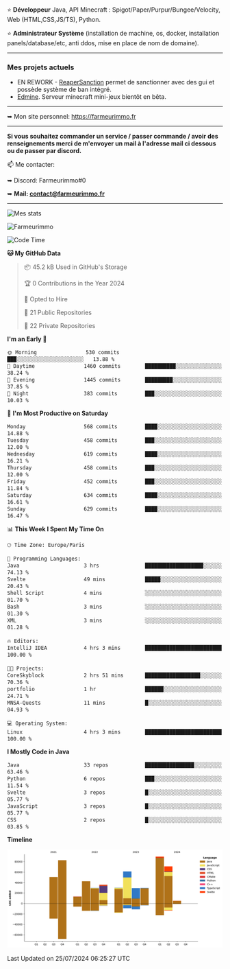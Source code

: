 ⭐ **Développeur** Java, API Minecraft : Spigot/Paper/Purpur/Bungee/Velocity, Web (HTML,CSS,JS/TS), Python.

⭐ **Administrateur Système** (installation de machine, os, docker, installation panels/database/etc, anti ddos, mise en place de nom de domaine).

---

### Mes projets actuels
- EN REWORK - [ReaperSanction](https://www.spigotmc.org/resources/reapersanction.89580/) permet de sanctionner avec des gui et possède système de ban intégré.
- [Edmine](https://edmine.net). Serveur minecraft mini-jeux bientôt en bêta.

---

➥ Mon site personnel: https://farmeurimmo.fr

---

**Si vous souhaitez commander un service / passer commande / avoir des renseignements merci de m'envoyer un mail à l'adresse mail ci dessous ou de passer par discord.**

📫 Me contacter:
 
   ➥ Discord: Farmeurimmo#0
   
   ➥ **Mail: contact@farmeurimmo.fr**

---

![Mes stats](https://github-readme-stats.farmeurimmo.fr/api?username=Farmeurimmo&count_private=true&show_icons=true&theme=radical)

<img src="https://komarev.com/ghpvc/?username=Farmeurimmo" alt="Farmeurimmo" />

<!--START_SECTION:waka-->
![Code Time](http://img.shields.io/badge/Code%20Time-1%2C429%20hrs%2030%20mins-blue)

**🐱 My GitHub Data** 

> 📦 45.2 kB Used in GitHub's Storage 
 > 
> 🏆 0 Contributions in the Year 2024
 > 
> 💼 Opted to Hire
 > 
> 📜 21 Public Repositories 
 > 
> 🔑 22 Private Repositories 
 > 
**I'm an Early 🐤** 

```text
🌞 Morning                530 commits         ███░░░░░░░░░░░░░░░░░░░░░░   13.88 % 
🌆 Daytime                1460 commits        ██████████░░░░░░░░░░░░░░░   38.24 % 
🌃 Evening                1445 commits        █████████░░░░░░░░░░░░░░░░   37.85 % 
🌙 Night                  383 commits         ███░░░░░░░░░░░░░░░░░░░░░░   10.03 % 
```
📅 **I'm Most Productive on Saturday** 

```text
Monday                   568 commits         ████░░░░░░░░░░░░░░░░░░░░░   14.88 % 
Tuesday                  458 commits         ███░░░░░░░░░░░░░░░░░░░░░░   12.00 % 
Wednesday                619 commits         ████░░░░░░░░░░░░░░░░░░░░░   16.21 % 
Thursday                 458 commits         ███░░░░░░░░░░░░░░░░░░░░░░   12.00 % 
Friday                   452 commits         ███░░░░░░░░░░░░░░░░░░░░░░   11.84 % 
Saturday                 634 commits         ████░░░░░░░░░░░░░░░░░░░░░   16.61 % 
Sunday                   629 commits         ████░░░░░░░░░░░░░░░░░░░░░   16.47 % 
```


📊 **This Week I Spent My Time On** 

```text
🕑︎ Time Zone: Europe/Paris

💬 Programming Languages: 
Java                     3 hrs               ███████████████████░░░░░░   74.13 % 
Svelte                   49 mins             █████░░░░░░░░░░░░░░░░░░░░   20.43 % 
Shell Script             4 mins              ░░░░░░░░░░░░░░░░░░░░░░░░░   01.70 % 
Bash                     3 mins              ░░░░░░░░░░░░░░░░░░░░░░░░░   01.30 % 
XML                      3 mins              ░░░░░░░░░░░░░░░░░░░░░░░░░   01.28 % 

🔥 Editors: 
IntelliJ IDEA            4 hrs 3 mins        █████████████████████████   100.00 % 

🐱‍💻 Projects: 
CoreSkyblock             2 hrs 51 mins       ██████████████████░░░░░░░   70.36 % 
portfolio                1 hr                ██████░░░░░░░░░░░░░░░░░░░   24.71 % 
MNSA-Quests              11 mins             █░░░░░░░░░░░░░░░░░░░░░░░░   04.93 % 

💻 Operating System: 
Linux                    4 hrs 3 mins        █████████████████████████   100.00 % 
```

**I Mostly Code in Java** 

```text
Java                     33 repos            ████████████████░░░░░░░░░   63.46 % 
Python                   6 repos             ███░░░░░░░░░░░░░░░░░░░░░░   11.54 % 
Svelte                   3 repos             █░░░░░░░░░░░░░░░░░░░░░░░░   05.77 % 
JavaScript               3 repos             █░░░░░░░░░░░░░░░░░░░░░░░░   05.77 % 
CSS                      2 repos             █░░░░░░░░░░░░░░░░░░░░░░░░   03.85 % 
```



**Timeline**

![Lines of Code chart](https://raw.githubusercontent.com/Farmeurimmo/Farmeurimmo/main/assets/bar_graph.png)


 Last Updated on 25/07/2024 06:25:27 UTC
<!--END_SECTION:waka-->
